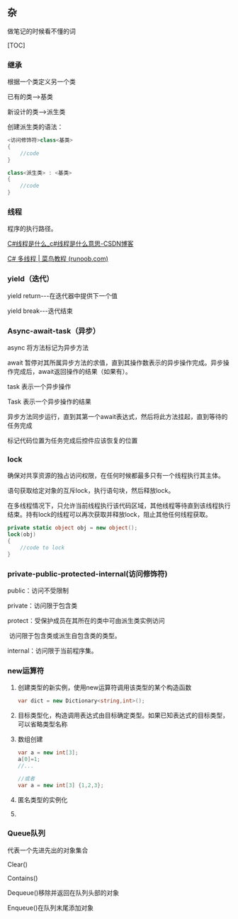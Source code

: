 ## 杂 

做笔记的时候看不懂的词



[TOC]

### 继承

根据一个类定义另一个类

已有的类-->基类

新设计的类-->派生类

创建派生类的语法：

```c#
<访问修饰符>class<基类>
{
    //code
}

class<派生类> : <基类>
{
    //code
}
```



### 线程

程序的执行路径。

[C#线程是什么_c#线程是什么意思-CSDN博客](https://blog.csdn.net/qq_44858151/article/details/103726433?spm=1001.2101.3001.6661.1&utm_medium=distribute.pc_relevant_t0.none-task-blog-2~default~BlogCommendFromBaidu~PaidSort-1-103726433-blog-80988647.235^v43^pc_blog_bottom_relevance_base1&depth_1-utm_source=distribute.pc_relevant_t0.none-task-blog-2~default~BlogCommendFromBaidu~PaidSort-1-103726433-blog-80988647.235^v43^pc_blog_bottom_relevance_base1&utm_relevant_index=1)

[C# 多线程 | 菜鸟教程 (runoob.com)](https://www.runoob.com/csharp/csharp-multithreading.html)

### yield（迭代）

yield return---在迭代器中提供下一个值

yield break---迭代结束

### Async-await-task（异步）

async	将方法标记为异步方法

await	暂停对其所属异步方法的求值，直到其操作数表示的异步操作完成。异步操作完成后，await返回操作的结果（如果有）。

task	表示一个异步操作

Task<T>	表示一个异步操作的结果

异步方法同步运行，直到其第一个await表达式，然后将此方法挂起，直到等待的任务完成

标记代码位置为任务完成后控件应该恢复的位置

### lock

确保对共享资源的独占访问权限，在任何时候都最多只有一个线程执行其主体。

语句获取给定对象的互斥lock，执行语句块，然后释放lock。

在多线程情况下，只允许当前线程执行该代码区域，其他线程等待直到该线程执行结束。持有lock的线程可以再次获取并释放lock，阻止其他任何线程获取。

```c#
private static object obj = new object();
lock(obj)
{
    //code to lock
}
```

### private-public-protected-internal(访问修饰符)

public：访问不受限制

private：访问限于包含类

protect：受保护成员在其所在的类中可由派生类实例访问

​				访问限于包含类或派生自包含类的类型。

internal：访问限于当前程序集。

### new运算符

1. 创建类型的新实例，使用new运算符调用该类型的某个构造函数

   ```c#
   var dict = new Dictionary<string,int>();
   ```

2. 目标类型化，构造调用表达式由目标确定类型。如果已知表达式的目标类型，可以省略类型名称

3. 数组创建

   ```c#
   var a = new int[3];
   a[0]=1;
   //...
   
   //或者
   var a = new int[3] {1,2,3};
   ```

   

4.  匿名类型的实例化

5. 



### Queue队列

代表一个先进先出的对象集合

Clear()

Contains()

Dequeue()移除并返回在队列头部的对象

Enqueue()在队列末尾添加对象

